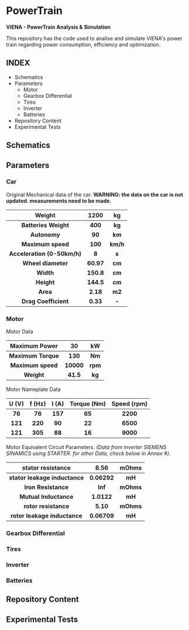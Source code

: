 # PowerTrain
**VIENA - PowerTrain Analysis &amp; Simulation**

This repository has the code used to analise and simulate VIENA's power train regarding power consumption, efficiency and optimization.

## INDEX

* Schematics  
* Parameters  
   * Motor  
   * Gearbox Differential  
   * Tires  
   * Inverter  
   * Batteries
* Repository Content
* Experimental Tests

## Schematics

## Parameters

### Car

Original Mechanical data of the car. **WARNING: the data on the car is not updated. measurements need to be made.**

| Weight                      | 1200      | kg
|:---------------------------:|:---------:|:--------:
| **Batteries Weight**        | **400**   | **kg**  
| **Autonomy**                | **90**    | **km**
| **Maximum speed**           | **100**   | **km/h**
| **Acceleration (0-50km/h)** | **8**     | **s**
| **Wheel diameter**          | **60.97** | **cm**
| **Width**                   | **150.8** | **cm**
| **Height**                  | **144.5** | **cm**
| **Area**                    | **2.18**  | **m2**
| **Drag Coefficient**        | **0.33**  | **-**


### Motor

Motor Data

| Maximum Power      | 30        | kW  
|:------------------:|:---------:|:--------:
| **Maximum Torque** | **130**   | **Nm**
| **Maximum speed**  | **10000** | **rpm**
| **Weight**         | **41.5**  | **kg**

Motor Nameplate Data

| U (V)   | f (Hz)  | I (A)   | Torque (Nm) | Speed (rpm)  
|:-------:|:-------:|:-------:|:-----------:|:-----------:
| **76**  | **76**  | **157** | **65**      | **2200**
| **121** | **220** | **90**  | **22**      | **6500**
| **121** | **305** | **88**  | **16**      | **9000**

Motor Equivalent Circuit Parameters. *(Data from inverter SIEMENS SINAMICS using STARTER. for other Data, check below in Annex #).*

| stator resistance             | 8.56        | mOhms
|:-----------------------------:|:-----------:|:--------:
| **stator leakage inductance** | **0.06292** | **mH**  
| **Iron Resistance**           | **Inf**     | **mOhms**
| **Mutual Inductance**         | **1.0122**  | **mH**
| **rotor resistance**          | **5.10**    | **mOhms**
| **rotor leakage inductance**  | **0.06709** | **mH**

### Gearbox Differential

### Tires

### Inverter

### Batteries

## Repository Content

## Experimental Tests

